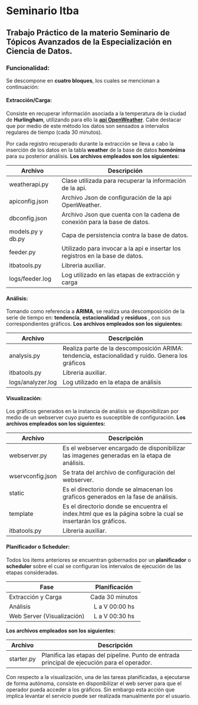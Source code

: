# Seminario Itba

## Trabajo Práctico de la materio Seminario de Tópicos Avanzados de la Especialización en Ciencia de Datos.


### Funcionalidad:


Se descompone en **cuatro bloques**, los cuales se mencionan a continuación:

#### Extracción/Carga: 
                
Consiste en  recuperar información asociada a la temperatura de la ciudad de **Hurlingham**, utilizando para ello la [**api OpenWeather**](
https://rapidapi.com/community/api/open-weather-map). Cabe destacar que por medio de este método los datos son sensados a intervalos regulares de tiempo (cada 30 minutos).

Por cada registro recuperado durante la extracción se lleva a cabo la inserción de los datos en la tabla **weather** de la base de datos **homónima** para su posterior análisis. 
**Los archivos empleados son los siguientes:**

| Archivo                   | Descripción                                                                  |          
| --------------------------|----------------------------------------------------------------------------- |
| weatherapi.py             | Clase utilizada para recuperar la información de la api.                     |       
| apiconfig.json            | Archivo Json de configuración de la api OpenWeather.                         |       
| dbconfig.json             | Archivo Json que cuenta con la cadena de conexión para la base de datos.     |     
| models.py y db.py         | Capa de persistencia contra la base de datos.                                |
| feeder.py                 | Utilizado para invocar a la api e insertar los registros en la base de datos.|         
| itbatools.py              | Libreria auxiliar.                                                           | 
| logs/feeder.log           | Log utilizado en las etapas de extracción y carga                            |

#### Análisis:

Tomando como referencia a **ARIMA**, se realiza una descomposición de la serie de tiempo en: **tendencia**, **estacionalidad** y **residuos** , con sus 
correspondientes gráficos. **Los archivos empleados son los siguientes:**

| Archivo                   | Descripción                                                                                       |          
| --------------------------|---------------------------------------------------------------------------------------------------|
| analysis.py               | Realiza parte de la descomposición ARIMA: tendencia, estacionalidad y ruido. Genera los gráficos  |       
| itbatools.py              | Libreria auxiliar.                                                                                |
| logs/analyzer.log         | Log utilizado en la etapa de análisis                                                             |

#### Visualización:

Los gráficos generados en la instancia de análisis se disponibilizan por medio de un webserver cuyo 
puerto es susceptible de configuración. **Los archivos empleados son los siguientes:**

| Archivo                  | Descripción                                                                                                 |          
|--------------------------|------------------------------------------------------------------------------------------------------------ |
| webserver.py             | Es el webserver encargado de disponibilizar las imagenes generadas en la etapa de análisis.                 |       
| wservconfig.json         | Se trata del archivo de configuración del webserver.                                                        |       
| static                   | Es el directorio donde se almacenan los graficos generados en la fase de análisis.                          |     
| template                 | Es el directorio donde se encuentra el index.html que es la página sobre la cual se insertarán los gráficos.|
| itbatools.py             | Libreria auxiliar.                                                                                          |




#### Planificador o Scheduler:

Todos los items anteriores se encuentran gobernados por un **planificador** o **scheduler** sobre el cual se configuran los intervalos de ejecución de las etapas consideradas. 

| Fase                      | Planificación  |          
| --------------------------|:--------------:|
| Extracción y Carga        | Cada 30 minutos|       
| Análisis                  | L a V 00:00 hs |       
| Web Server (Visualización)| L a V 00:30 hs |      

**Los archivos empleados son los siguientes:**

| Archivo                   | Descripción                                                                                  |          
| --------------------------|--------------------------------------------------------------------------------------------- |
| starter.py                | Planifica las etapas del pipeline. Punto de entrada principal de ejecución para el operador. |  


Con respecto a la visualización, una de las tareas planificadas, a ejecutarse de forma autónoma, consiste en disponibilizar el web server para que el operador pueda acceder a los gráficos. Sin embargo esta acción que implica levantar el servicio puede ser realizada manualmente por el usuario. 






